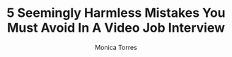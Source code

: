 ---
title: 5 Seemingly Harmless Mistakes You Must Avoid In A Video Job Interview
publication: Huffpost
article_url: https://www.huffpost.com/entry/video-interview-tips-mistakes_l_5cdd91f6e4b01571365d9f99?xb1
author: Monica Torres
publication_date: 03-10-2020
---